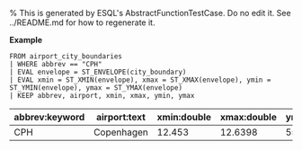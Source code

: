 % This is generated by ESQL's AbstractFunctionTestCase. Do no edit it. See ../README.md for how to regenerate it.

**Example**

```esql
FROM airport_city_boundaries
| WHERE abbrev == "CPH"
| EVAL envelope = ST_ENVELOPE(city_boundary)
| EVAL xmin = ST_XMIN(envelope), xmax = ST_XMAX(envelope), ymin = ST_YMIN(envelope), ymax = ST_YMAX(envelope)
| KEEP abbrev, airport, xmin, xmax, ymin, ymax
```

| abbrev:keyword | airport:text | xmin:double | xmax:double | ymin:double | ymax:double |
| --- | --- | --- | --- | --- | --- |
| CPH | Copenhagen | 12.453 | 12.6398 | 55.6318 | 55.7327 |


